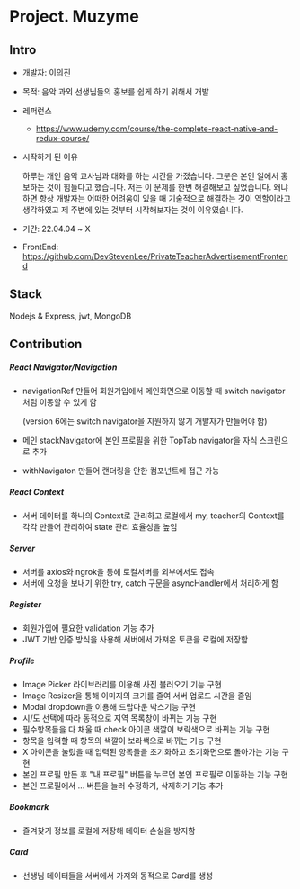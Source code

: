 # Project. Muzyme

## Intro

* 개발자: 이의진

* 목적: 음악 과외 선생님들의 홍보를 쉽게 하기 위해서 개발

* 레퍼런스

  - https://www.udemy.com/course/the-complete-react-native-and-redux-course/

* 시작하게 된 이유

  하루는 개인 음악 교사님과 대화를 하는 시간을 가졌습니다. 그분은 본인 일에서 홍보하는 것이 힘들다고 했습니다. 저는 이 문제를 한번 해결해보고 싶었습니다. 왜냐하면 항상 개발자는 어떠한 어려움이 있을 때 기술적으로 해결하는 것이 역할이라고 생각하였고 제 주변에 있는 것부터 시작해보자는 것이 이유였습니다. 

* 기간: 22.04.04 ~ X

* FrontEnd: https://github.com/DevStevenLee/PrivateTeacherAdvertisementFrontend

## Stack

Nodejs & Express, jwt, MongoDB



## Contribution

##### React Navigator/Navigation

* navigationRef  만들어 회원가입에서 메인화면으로 이동할 때 switch navigator처럼 이동할 수 있게 함 

  (version 6에는 switch navigator을 지원하지 않기 개발자가 만들어야 함)

* 메인 stackNavigator에 본인 프로필을 위한 TopTab navigator을 자식 스크린으로 추가

* withNavigaton 만들어 랜더링을 안한 컴포넌트에 접근 가능

##### React Context

* 서버 데이터를 하나의 Context로 관리하고 로컬에서 my, teacher의 Context를 각각 만들어 관리하여 state 관리 효율성을 높임

##### Server

- 서버를 axios와 ngrok을 통해 로컬서버를 외부에서도 접속
- 서버에 요청을 보내기 위한 try, catch 구문을 asyncHandler에서 처리하게 함

##### Register

* 회원가입에 필요한 validation 기능 추가
* JWT 기반 인증 방식을 사용해 서버에서 가져온 토큰을 로컬에 저장함

##### Profile

* Image Picker 라이브러리를 이용해 사진 불러오기 기능 구현
* Image  Resizer을 통해 이미지의 크기를 줄여 서버 업로드 시간을 줄임
* Modal dropdown을 이용해 드랍다운 박스기능 구현 
* 시/도 선택에 따라 동적으로 지역 목록창이 바뀌는 기능 구현
* 필수항목들을 다 채울 때 check 아이콘 색깔이 보락색으로 바뀌는 기능 구현
* 항목을 입력할 때 항목의 색깔이 보라색으로 바뀌는 기능 구현
* X 아이콘을 눌렀을 때 입력된 항목들을 초기화하고 초기화면으로 돌아가는 기능 구현
* 본인 프로필 만든 후 "내 프로필" 버튼을 누르면 본인 프로필로 이동하는 기능 구현
* 본인 프로필에서 ... 버튼을 눌러 수정하기, 삭제하기 기능 추가

##### Bookmark

* 즐겨찾기 정보를 로컬에 저장해 데이터 손실을 방지함

##### Card

* 선생님 데이터들을 서버에서 가져와 동적으로 Card를 생성 

 
